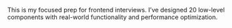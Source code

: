This is my focused prep for frontend interviews.
I’ve designed 20 low-level components with real-world functionality and performance optimization.
